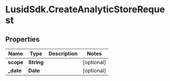# LusidSdk.CreateAnalyticStoreRequest

## Properties
Name | Type | Description | Notes
------------ | ------------- | ------------- | -------------
**scope** | **String** |  | [optional] 
**_date** | **Date** |  | [optional] 


